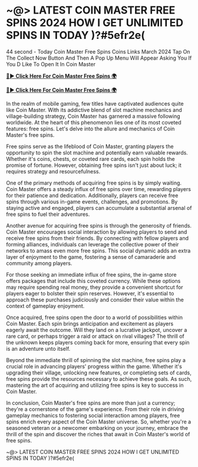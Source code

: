 # ~@> LATEST COIN MASTER FREE SPINS 2024 HOW I GET UNLIMITED SPINS IN TODAY )?#5efr2e(

44 second - Today Coin Master Free Spins Coins Links March 2024 Tap On The Collect Now Button And Then A Pop Up Menu Will Appear Asking You If You D Like To Open It In Coin Master

[**🔴► Click Here For Coin Master Free Spins 🌍**](https://github.com/lejooam/Coin)

[**🔴► Click Here For Coin Master Free Spins 🌍**](https://github.com/lejooam/Coin)
 

In the realm of mobile gaming, few titles have captivated audiences quite like Coin Master. With its addictive blend of slot machine mechanics and village-building strategy, Coin Master has garnered a massive following worldwide. At the heart of this phenomenon lies one of its most coveted features: free spins. Let's delve into the allure and mechanics of Coin Master's free spins.

Free spins serve as the lifeblood of Coin Master, granting players the opportunity to spin the slot machine and potentially earn valuable rewards. Whether it's coins, chests, or coveted rare cards, each spin holds the promise of fortune. However, obtaining free spins isn't just about luck; it requires strategy and resourcefulness.

One of the primary methods of acquiring free spins is by simply waiting. Coin Master offers a steady influx of free spins over time, rewarding players for their patience and dedication. Additionally, players can receive free spins through various in-game events, challenges, and promotions. By staying active and engaged, players can accumulate a substantial arsenal of free spins to fuel their adventures.

Another avenue for acquiring free spins is through the generosity of friends. Coin Master encourages social interaction by allowing players to send and receive free spins from their friends. By connecting with fellow players and forming alliances, individuals can leverage the collective power of their networks to amass even more free spins. This social dynamic adds an extra layer of enjoyment to the game, fostering a sense of camaraderie and community among players.

For those seeking an immediate influx of free spins, the in-game store offers packages that include this coveted currency. While these options may require spending real money, they provide a convenient shortcut for players eager to bolster their spin reserves. However, it's essential to approach these purchases judiciously and consider their value within the context of gameplay enjoyment.

Once acquired, free spins open the door to a world of possibilities within Coin Master. Each spin brings anticipation and excitement as players eagerly await the outcome. Will they land on a lucrative jackpot, uncover a rare card, or perhaps trigger a raid or attack on rival villages? The thrill of the unknown keeps players coming back for more, ensuring that every spin is an adventure unto itself.

Beyond the immediate thrill of spinning the slot machine, free spins play a crucial role in advancing players' progress within the game. Whether it's upgrading their village, unlocking new features, or completing sets of cards, free spins provide the resources necessary to achieve these goals. As such, mastering the art of acquiring and utilizing free spins is key to success in Coin Master.

In conclusion, Coin Master's free spins are more than just a currency; they're a cornerstone of the game's experience. From their role in driving gameplay mechanics to fostering social interaction among players, free spins enrich every aspect of the Coin Master universe. So, whether you're a seasoned veteran or a newcomer embarking on your journey, embrace the thrill of the spin and discover the riches that await in Coin Master's world of free spins.

~@> LATEST COIN MASTER FREE SPINS 2024 HOW I GET UNLIMITED SPINS IN TODAY )?#5efr2e(
